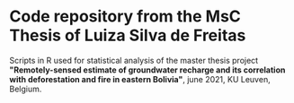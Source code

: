 # Code repository from the MsC Thesis of Luiza Silva de Freitas


Scripts in R used for statistical analysis of the master thesis project **"Remotely-sensed estimate of groundwater recharge and its correlation with deforestation and fire in eastern Bolivia"**, june 2021, KU Leuven, Belgium.
